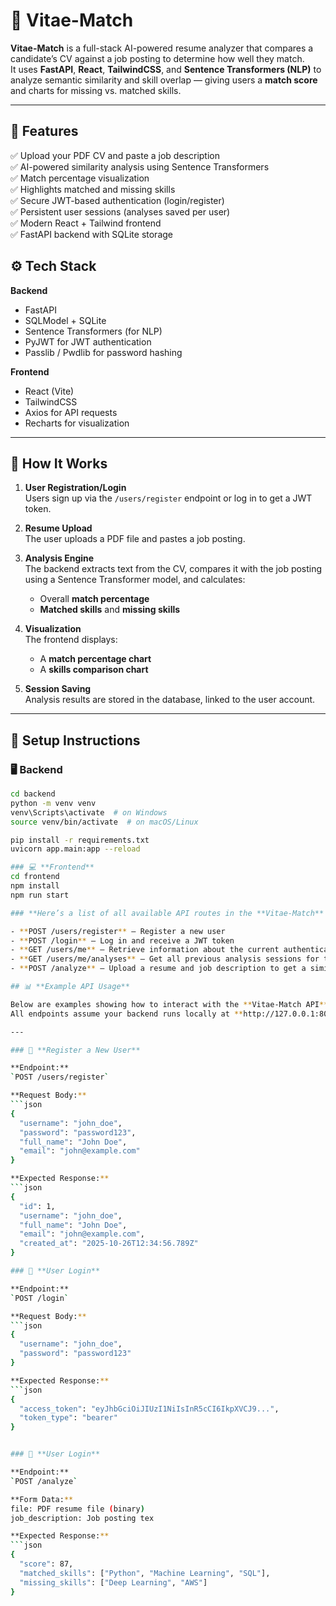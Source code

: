 # 📘 Vitae-Match

**Vitae-Match** is a full-stack AI-powered resume analyzer that compares a candidate’s CV against a job posting to determine how well they match.  
It uses **FastAPI**, **React**, **TailwindCSS**, and **Sentence Transformers (NLP)** to analyze semantic similarity and skill overlap — giving users a **match score** and charts for missing vs. matched skills.

---

## 🚀 Features

✅ Upload your PDF CV and paste a job description  
✅ AI-powered similarity analysis using Sentence Transformers  
✅ Match percentage visualization  
✅ Highlights matched and missing skills  
✅ Secure JWT-based authentication (login/register)  
✅ Persistent user sessions (analyses saved per user)  
✅ Modern React + Tailwind frontend  
✅ FastAPI backend with SQLite storage 


## ⚙️ Tech Stack

**Backend**
- FastAPI  
- SQLModel + SQLite  
- Sentence Transformers (for NLP)  
- PyJWT for JWT authentication  
- Passlib / Pwdlib for password hashing  

**Frontend**
- React (Vite)  
- TailwindCSS  
- Axios for API requests  
- Recharts for visualization  

---

## 🧩 How It Works

1. **User Registration/Login**  
   Users sign up via the `/users/register` endpoint or log in to get a JWT token.

2. **Resume Upload**  
   The user uploads a PDF file and pastes a job posting.

3. **Analysis Engine**  
   The backend extracts text from the CV, compares it with the job posting using a Sentence Transformer model, and calculates:
   - Overall **match percentage**
   - **Matched skills** and **missing skills**

4. **Visualization**  
   The frontend displays:
   - A **match percentage chart**
   - A **skills comparison chart**

5. **Session Saving**  
   Analysis results are stored in the database, linked to the user account.

---

## 🧰 Setup Instructions

### 🖥️ **Backend**
```bash
cd backend
python -m venv venv
venv\Scripts\activate  # on Windows
source venv/bin/activate  # on macOS/Linux

pip install -r requirements.txt
uvicorn app.main:app --reload

### 💻 **Frontend**
cd frontend
npm install
npm run start

### **Here’s a list of all available API routes in the **Vitae-Match** backend:**

- **POST /users/register** — Register a new user  
- **POST /login** — Log in and receive a JWT token  
- **GET /users/me** — Retrieve information about the current authenticated user  
- **GET /users/me/analyses** — Get all previous analysis sessions for the current user  
- **POST /analyze** — Upload a resume and job description to get a similarity match and skill comparison  

## 📊 **Example API Usage**

Below are examples showing how to interact with the **Vitae-Match API** using `curl`.  
All endpoints assume your backend runs locally at **http://127.0.0.1:8000**.

---

### 🧾 **Register a New User**

**Endpoint:**  
`POST /users/register`

**Request Body:**
```json
{
  "username": "john_doe",
  "password": "password123",
  "full_name": "John Doe",
  "email": "john@example.com"
}

**Expected Response:**
```json
{
  "id": 1,
  "username": "john_doe",
  "full_name": "John Doe",
  "email": "john@example.com",
  "created_at": "2025-10-26T12:34:56.789Z"
}

### 🧾 **User Login**

**Endpoint:**  
`POST /login`

**Request Body:**
```json
{
  "username": "john_doe",
  "password": "password123"
}

**Expected Response:**
```json
{
  "access_token": "eyJhbGciOiJIUzI1NiIsInR5cCI6IkpXVCJ9...",
  "token_type": "bearer"
}


### 🧾 **User Login**

**Endpoint:**  
`POST /analyze`

**Form Data:**
file: PDF resume file (binary)
job_description: Job posting tex

**Expected Response:**
```json
{
  "score": 87,
  "matched_skills": ["Python", "Machine Learning", "SQL"],
  "missing_skills": ["Deep Learning", "AWS"]
}
